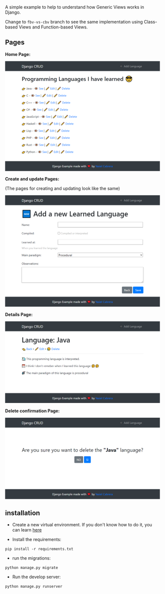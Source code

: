 A simple example to help to understand how Generic Views works in Django.

Change to `fbv-vs-cbv` branch to see the same implementation using Class-based Views and Function-based Views.

## Pages

**Home Page:**

![Home Page](./docs/home.png)

**Create and update Pages:**

(The pages for creating and updating look like the same)

![create/update page](./docs/create.png)

**Details Page:**

![Details page](./docs/details.png)

**Delete confirmation Page:**

![Delete Page](./docs/delete.png)

## installation

- Create a new virtual environment. If you don't know how to do it, you can learn [here](https://www.cabyas.com/virtualenv-python/)

- Install the requirements:

```
pip install -r requirements.txt
```

- run the migrations:

```
python manage.py migrate
```

- Run the develop server:
  
```
python manage.py runserver
```

